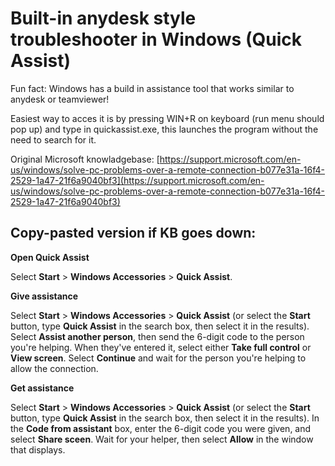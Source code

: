# Built-in anydesk style troubleshooter in Windows \(Quick Assist\)

Fun fact: Windows has a build in assistance tool that works similar to anydesk or teamviewer!

Easiest way to acces it is by pressing WIN+R on keyboard \(run menu should pop up\) and type in quickassist.exe, this launches the program without the need to search for it.  


Original Microsoft knowladgebase: [https://support.microsoft.com/en-us/windows/solve-pc-problems-over-a-remote-connection-b077e31a-16f4-2529-1a47-21f6a9040bf3](https://support.microsoft.com/en-us/windows/solve-pc-problems-over-a-remote-connection-b077e31a-16f4-2529-1a47-21f6a9040bf3)  


## Copy-pasted version if KB goes down:

 **Open Quick Assist**

Select **Start** &gt; **Windows Accessories** &gt; **Quick Assist**. 

 **Give assistance**

Select **Start**  &gt; **Windows Accessories** &gt; **Quick Assist** \(or select the **Start**  button, type **Quick Assist** in the search box, then select it in the results\). Select **Assist another person**, then send the 6-digit code to the person you're helping. When they've entered it, select either **Take full control** or **View screen**. Select **Continue** and wait for the person you're helping to allow the connection. 

 **Get assistance**

Select **Start**  &gt; **Windows Accessories** &gt; **Quick Assist** \(or select the **Start**  button, type **Quick Assist** in the search box, then select it in the results\). In the **Code from assistant** box, enter the 6-digit code you were given, and select **Share sceen**. Wait for your helper, then select **Allow** in the window that displays.

